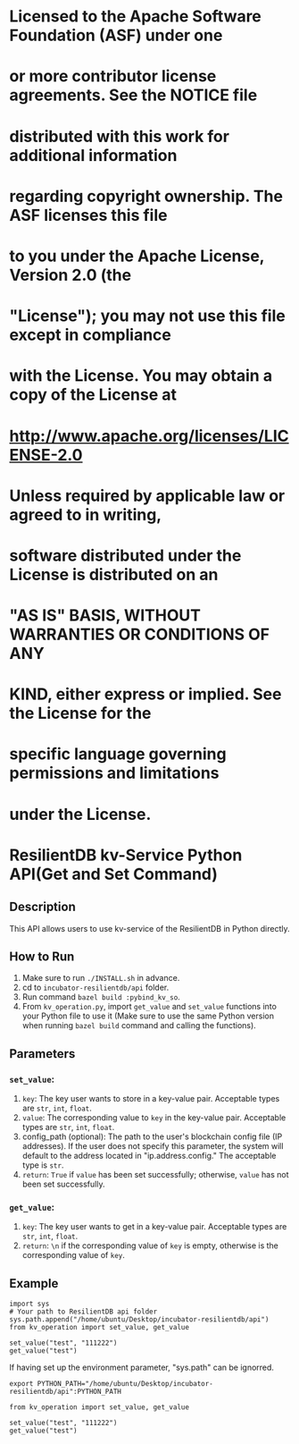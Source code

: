 #
# Licensed to the Apache Software Foundation (ASF) under one
# or more contributor license agreements.  See the NOTICE file
# distributed with this work for additional information
# regarding copyright ownership.  The ASF licenses this file
# to you under the Apache License, Version 2.0 (the
# "License"); you may not use this file except in compliance
# with the License.  You may obtain a copy of the License at
#
#  http://www.apache.org/licenses/LICENSE-2.0
#
# Unless required by applicable law or agreed to in writing,
# software distributed under the License is distributed on an
# "AS IS" BASIS, WITHOUT WARRANTIES OR CONDITIONS OF ANY
# KIND, either express or implied.  See the License for the
# specific language governing permissions and limitations
# under the License.
# 

# ResilientDB kv-Service Python API(Get and Set Command)

## Description
This API allows users to use kv-service of the ResilientDB in Python directly.

## How to Run
1. Make sure to run `./INSTALL.sh` in advance.
1. cd to `incubator-resilientdb/api` folder.
2. Run command `bazel build :pybind_kv_so`.
3. From `kv_operation.py`, import `get_value` and `set_value` functions into your Python file to use it (Make sure to use the same Python version when running `bazel build` command and calling the functions).

## Parameters
### `set_value`:
1. `key`: The key user wants to store in a key-value pair. Acceptable types are `str`, `int`, `float`.
2. `value`: The corresponding value to `key` in the key-value pair. Acceptable types are `str`, `int`, `float`.
3. config_path (optional): The path to the user's blockchain config file (IP addresses). If the user does not specify this parameter, the system will default to the address located in "ip.address.config." The acceptable type is `str`.
4. `return`: `True` if `value` has been set successfully; otherwise, `value` has not been set successfully.
### `get_value`:
1. `key`: The key user wants to get in a key-value pair. Acceptable types are `str`, `int`, `float`.
2. `return`: `\n` if the corresponding value of `key` is empty, otherwise is the corresponding value of `key`.


## Example
```angular2html
import sys
# Your path to ResilientDB api folder
sys.path.append("/home/ubuntu/Desktop/incubator-resilientdb/api")
from kv_operation import set_value, get_value

set_value("test", "111222")
get_value("test")
```

If having set up the environment parameter, "sys.path" can be ignorred.
```
export PYTHON_PATH="/home/ubuntu/Desktop/incubator-resilientdb/api":PYTHON_PATH
```
```angular2html
from kv_operation import set_value, get_value

set_value("test", "111222")
get_value("test")
```




